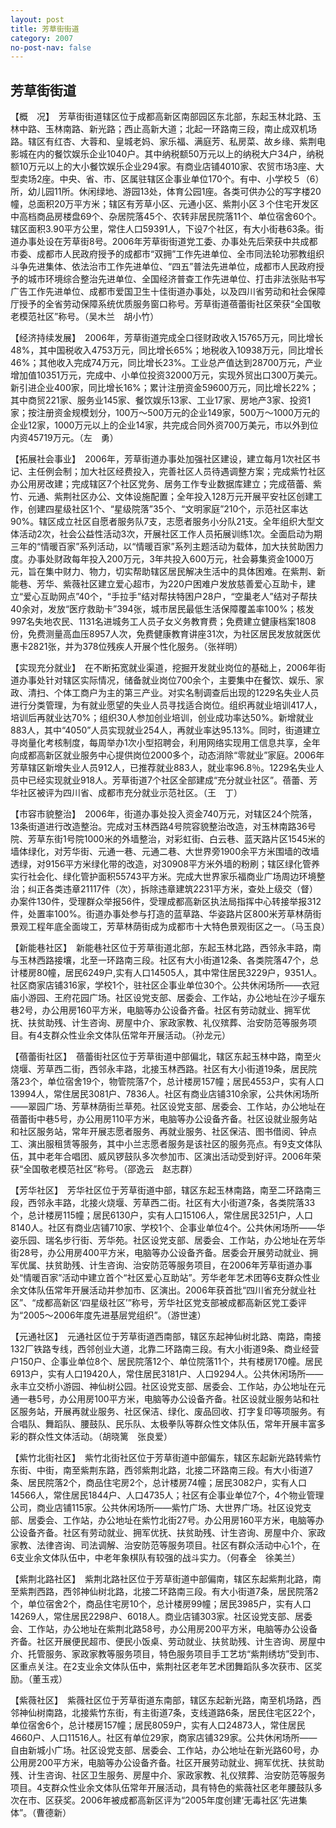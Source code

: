 ```yaml
---
layout: post
title: 芳草街街道
category: 2007
no-post-nav: false
---
```

## 芳草街街道

【概　况】　芳草街街道辖区位于成都高新区南部园区东北部，东起玉林北路、玉林中路、玉林南路、新光路；西止高新大道；北起一环路南三段，南止成双机场路。辖区有红杏、大蓉和、皇城老妈、家乐福、满庭芳、私房菜、故乡缘、紫荆电影城在内的餐饮娱乐企业1040户。其中纳税额50万元以上的纳税大户34户，纳税额10万元以上的大小餐饮娱乐企业294家。有商业店铺4010家、农贸市场3座、大型卖场2座。中央、省、市、区属驻辖区企事业单位170个。有中、小学校５（6）所，幼儿园11所。休闲绿地、游园13处，体育公园1座。各类可供办公的写字楼20幢，总面积20万平方米；辖区有芳草小区、元通小区、紫荆小区３个住宅开发区中高档商品房楼盘69个、杂居院落45个、农转非居民院落11个、单位宿舍60个。辖区面积3.90平方公里，常住人口59391人，下设7个社区，有大小街巷63条。街道办事处设在芳草街8号。2006年芳草街街道党工委、办事处先后荣获中共成都市委、成都市人民政府授予的成都市“双拥”工作先进单位、全市同法轮功邪教组织斗争先进集体、依法治市工作先进单位、“四五”普法先进单位，成都市人民政府授予的城市环境综合整治先进单位、全国经济普查工作先进单位、打击非法张贴书写广告工作先进单位、成都市爱国卫生十佳街道办事处，以及四川省劳动和社会保障厅授予的全省劳动保障系统优质服务窗口称号。芳草街道蓓蕾街社区荣获“全国敬老模范社区”称号。（吴木兰　胡小竹）

【经济持续发展】　2006年，芳草街道完成全口径财政收入15765万元，同比增长48%，其中国税收入4753万元，同比增长65%；地税收入10938万元，同比增长46%；其他收入完成74万元，同比增长23%。工业总产值达到28700万元，产业增加值10351万元，完成中、小单位投资32000万元，实现外贸出口300万美元。新引进企业400家，同比增长16%；累计注册资金59600万元，同比增长22%；其中商贸221家、服务业145家、餐饮娱乐13家、工业17家、房地产3家、投资1家；按注册资金规模划分，100万～500万元的企业149家，500万～1000万元的企业12家，1000万元以上的企业14家，共完成合同外资700万美元，市以外到位内资45719万元。（左　勇）

【拓展社会事业】　2006年，芳草街道办事处加强社区建设，建立每月1次社区书记、主任例会制；加大社区经费投入，完善社区人员待遇调整方案；完成紫竹社区办公用房改建；完成辖区7个社区党务、居务工作专业数据库建立；完成蓓蕾、紫竹、元通、紫荆社区办公、文体设施配置；全年投入128万元开展平安社区创建工作，创建四星级社区1个、“星级院落”35个、“文明家庭”210个，示范社区率达90%。辖区成立社区自愿者服务队7支，志愿者服务小分队21支。全年组织大型文体活动2次，社会公益性活动3次，开展社区工作人员拓展训练1次。全面启动为期三年的“情暖百家”系列活动，以“情暖百家”系列主题活动为载体，加大扶贫助困力度。办事处财政每年投入200万元，3年共投入600万元，社会募集资金1000万元，旨在集中财力、物力，切实帮助辖区居民解决生活中的具体困难。在紫荆、新能巷、芳华、紫薇社区建立爱心超市，为220户困难户发放慈善爱心互助卡，建立“爱心互助网点”40个，“手拉手”结对帮扶特困户28户，“空巢老人”结对子帮扶40余对，发放“医疗救助卡”394张，城市居民最低生活保障覆盖率100%；核发997名失地农民、1131名进城务工人员子女义务教育费；免费建立健康档案1808份，免费测量高血压8957人次，免费健康教育讲座31次，为社区居民发放就医优惠卡2821张，并为378位残疾人开展个性化服务。（张祥明）

【实现充分就业】　在不断拓宽就业渠道，挖掘开发就业岗位的基础上，2006年街道办事处针对辖区实际情况，储备就业岗位700余个，主要集中在餐饮、娱乐、家政、清扫、个体工商户为主的第三产业。对实名制调查后出现的1229名失业人员进行分类管理，为有就业愿望的失业人员寻找适合岗位。组织再就业培训417人，培训后再就业达70%；组织30人参加创业培训，创业成功率达50%。新增就业883人，其中“4050”人员实现就业254人，再就业率达95.13%。同时，街道建立寻岗量化考核制度，每周举办1次小型招聘会，利用网络实现用工信息共享，全年向成都高新区就业服务中心提供岗位2000多个，动态消除“零就业”家庭。2006年芳草辖区新增失业人员912人，已推荐就业883人，就业率96.8％。1229名失业人员中已经实现就业918人。芳草街道7个社区全部建成“充分就业社区”。蓓蕾、芳华社区被评为四川省、成都市充分就业示范社区。（王　丁）

【市容市貌整治】　2006年，街道办事处投入资金740万元，对辖区24个院落，13条街道进行改造整治。完成对玉林西路4号院容貌整治改造，对玉林南路36号院、芳草东街1号院1000米的外墙整治，对彩虹街、白云巷、蓝天路片区1545米的墙体绿化，对芳华街、元通一巷、元通二巷、大世界旁1900余平方米围墙的改墙透绿，对9156平方米绿化带的改造，对30908平方米外墙的粉刷；辖区绿化管养实行社会化、绿化管护面积55743平方米。完成大世界家乐福商业广场周边环境整治；纠正各类违章21117件（次），拆除违章建筑2231平方米，查处上级交（督）办案件130件，受理群众举报56件，受理成都高新区执法局指挥中心转接举报312件，处置率100%。街道办事处参与打造的蓝草路、华姿路片区800米芳草林荫街景观工程年底全面竣工，芳草林荫街成为成都市十大特色景观街区之一。（马玉良）

【新能巷社区】　新能巷社区位于芳草街道北部，东起玉林北路，西邻永丰路，南与玉林西路接壤，北至一环路南三段。社区有大小街道12条、各类院落47个，总计楼房80幢，居民6249户,实有人口14505人，其中常住居民3229户，9351人。社区商家店铺316家，学校1个，驻社区企事业单位30个。公共休闲场所——衣冠庙小游园、王府花园广场。社区设党支部、居委会、工作站，办公地址在沙子堰东巷2号，办公用房160平方米，电脑等办公设备齐备。社区有劳动就业、拥军优抚、扶贫助残、计生咨询、房屋中介、家政家教、礼仪殡葬、治安防范等服务项目。有4支群众性业余文体队伍常年开展活动。（孙龙元）

【蓓蕾街社区】　蓓蕾街社区位于芳草街道中部偏北，辖区东起玉林中路，南至火烧堰、芳草西二街，西邻永丰路，北接玉林西路。社区有大小街道19条，居民院落23个，单位宿舍19个，物管院落7个，总计楼房157幢；居民4553户，实有人口13994人，常住居民3081户、7836人。社区有商业店铺310余家，公共休闲场所——翠园广场、芳草林荫街兰草苑。社区设党支部、居委会、工作站，办公地址在蓓蕾街中巷5号，办公用房110平方米，电脑等办公设备齐备。社区设就业服务站和社区服务站，常年开展志愿者服务、再就业服务、社区保洁、图书借阅、钟点工、演出服租赁等服务，其中小兰志愿者服务是该社区的服务亮点。有9支文体队伍，其中老年合唱团、威风锣鼓队多次参加市、区演出活动受到好评。2006年荣获“全国敬老模范社区”称号。（邵逸云　赵志群）

【芳华社区】　芳华社区位于芳草街道中部，辖区东起玉林南路，南至二环路南三段，西邻永丰路，北接火烧堰、芳草西二街。社区有大小街道7条，各类院落33个，总计楼房115幢；居民6130户，实有人口15106人，常住居民3251户，人口8140人。社区有商业店铺710家、学校1个、企事业单位4个。公共休闲场所——华姿乐园、瑞名步行街、芳华苑。社区设党支部、居委会、工作站，办公地址在芳华街28号，办公用房400平方米，电脑等办公设备齐备。居委会开展劳动就业、拥军优属、扶贫助残、计生咨询、治安防范等服务项目，在2006年芳草街道办事处“情暖百家”活动中建立首个“社区爱心互助站”。芳华老年艺术团等6支群众性业余文体队伍常年开展活动并参加市、区演出。2006年获首批“四川省充分就业社区”、“成都高新区‘四星级社区’”称号，芳华社区党支部被成都高新区党工委评为“2005～2006年度先进基层党组织”。（游世速）

【元通社区】　元通社区位于芳草街道西南部，辖区东起神仙树北路、南路，南接132厂铁路专线，西邻创业大道，北靠二环路南三段。有大小街道9条、商业经营户150户、企事业单位8个、居民院落12个、单位院落11个，共有楼房170幢。居民6913户，实有人口19420人，常住居民3181户、人口9294人。公共休闲场所——永丰立交桥小游园、神仙树公园。社区设党支部、居委会、工作站，办公地址在元通一巷5号，办公用房100平方米，电脑等办公设备齐备。社区设就业服务站和社区服务站，开展再就业服务、社区保洁、绿化、废品回收、打字复印等项服务。有合唱队、舞蹈队、腰鼓队、民乐队、太极拳队等群众性文体队伍，常年开展丰富多彩的群众性文体活动。（胡晓篱　张良爱）

【紫竹北街社区】　紫竹北街社区位于芳草街道中部偏东，辖区东起新光路转紫竹东街、中街，南至紫荆东路，西邻紫荆北路，北接二环路南三段。有大小街道7条、居民院落2个，商品住宅房2个，总计楼房74幢；居民3082户，实有人口14566人，常住居民1844户、人口4735人；社区有企事业单位7个，4个物业管理公司，商业店铺115家。公共休闲场所——紫竹广场、大世界广场。社区设党支部、居委会、工作站，办公地址在紫竹北街27号。办公用房160平方米，电脑等办公设备齐备。社区有劳动就业、拥军优抚、扶贫助残、计生咨询、房屋中介、家政家教、法律咨询、司法调解、治安防范等服务项目。社区有群众活动中心1个，在6支业余文体队伍中，中老年象棋队有较强的战斗实力。（何春全　徐美兰）

【紫荆北路社区】　紫荆北路社区位于芳草街道中部偏南，辖区东起紫荆北路，南至紫荆西路，西邻神仙树北路，北接二环路南三段。有大小街道7条，居民院落2个，单位宿舍2个，商品住宅房10个，总计楼房99幢；居民3985户，实有人口14269人，常住居民2298户、6018人。商业店铺303家。社区设党支部、居委会、工作站，办公地址在紫荆北路58号，办公用房200平方米，电脑等办公设备齐备。社区开展便民超市、便民小饭桌、劳动就业、扶贫助残、计生咨询、房屋中介、托管服务、家政家教等服务项目，特色服务项目手工艺坊“紫荆绣坊”受到市、区重点关注。在2支业余文体队伍中，紫荆社区老年艺术团舞蹈队多次获市、区奖励。（董玉戎）

【紫薇社区】　紫薇社区位于芳草街道东南部，辖区东起新光路，南至机场路，西邻神仙树南路，北接紫竹东街，有主街道7条，支线道路6条，居民住宅区22个，单位宿舍6个，总计楼房157幢；居民8059户，实有人口24873人，常住居民4660户、人口11516人。社区有单位29家，商家店铺329家。公共休闲场所——自由新城小广场。社区设党支部、居委会、工作站，办公地址在新光路60号，办公用房200平方米，电脑等办公设备齐备。社区开展劳动就业、拥军优抚、扶贫助残、计生咨询、社区卫生服务、房屋中介、家政家教、礼仪殡葬、治安防范等服务项目。4支群众性业余文体队伍常年开展活动，具有特色的紫薇社区老年腰鼓队多次在市、区获奖。2006年被成都高新区评为“2005年度创建‘无毒社区’先进集体”。（曹德新）
